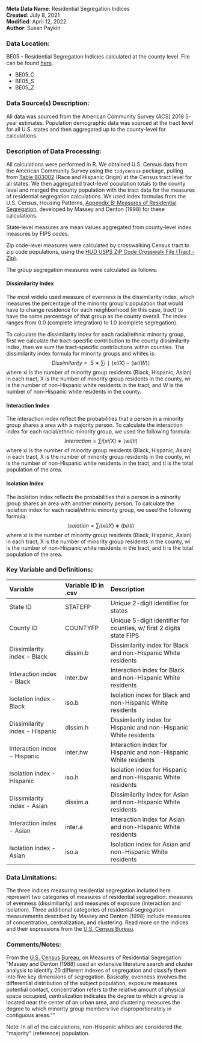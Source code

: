 **Meta Data Name**: Residential Segregation Indices  
**Created**: July 8, 2021  
**Modified**: April 12, 2022  
**Author**: Susan Paykin  

### Data Location: 
BE05 - Residential Segregation Indicies calculated at the county level. File can be found [here](/data_final).
* BE05_C
* BE05_S
* BE05_Z

### Data Source(s) Description:  
All data was sourced from the American Community Survey (ACS) 2018 5-year estimates. Population demographic data was sourced at the tract level for all U.S. states and then aggregated up to the county-level for calculations. 

### Description of Data Processing: 
All calculations were performed in R. We obtained U.S. Census data from the American Community Survey using the `tidycensus` package, pulling from [Table B03002](https://censusreporter.org/tables/B03002/) (Race and Hispanic Origin) at the Census tract level for all states. We then aggregated tract-level population totals to the county level and merged the county population with the tract data for the measures of residential segregation calculations. We used index formulas from the U.S. Census, Housing Patterns, [Appendix B: Measures of Residential Segregation](https://www.census.gov/topics/housing/housing-patterns/guidance/appendix-b.html), developed by Massey and Denton (1998) for these calculations. 

State-level measures are mean values aggregated from county-level index measures by FIPS codes. 

Zip code-level measures were calculated by crosswalking Census tract to zip code populations, using the [HUD USPS ZIP Code Crosswalk File (Tract - Zip)](https://www.huduser.gov/portal/datasets/usps_crosswalk.html). 

The group segregation measures were calculated as follows: 

#### Dissimilarity Index

The most widelu used measure of evenness is the dissimilarity index, which measures the percentage of the minority group's population that would have to change residence for each neighborhood (in this case, tract) to have the same percentage of that group as the county overall. The index ranges from 0.0 (complete integration) to 1.0 (complete segregation). 

To calculate the dissimilarity index for each racial/ethnic minority group, first we calculate the tract-specific contribution to the county dissimilarity index, then we sum the tract-specific contributions within counties. The dissimilarity index formula for minority groups and whites is: $$Dissimilarity=.5∗∑i ∣(xi/X) − (wi/W)∣$$ where xi is the number of minority group residents (Black, Hispanic, Asian) in each tract, X is the number of minority group residents in the county, wi is the number of non-Hispanic white residents in the tract, and W is the number of non-Hispanic white residents in the county.

#### Interaction Index

The interaction index reflect the probabilities that a person in a minority group shares a  area with a majority person. To calculate the interaction index for each racial/ethnic minority group, we used the following formula: $$Interaction= ∑i (xi/X) ∗ (wi/ti)$$ where xi is the number of minority group residents (Black, Hispanic, Asian) in each tract, X is the number of minority group residents in the county, wi is the number of non-Hispanic white residents in the tract, and ti is the total population of the area. 

#### Isolation Index

The isolation index reflects the probabilities that a person in a minority group shares an area with another minority person. To calculate the isolation index for each racial/ethnic minority group, we used the following formula: $$Isolation=∑i (xi/X) ∗ (bi/ti)$$  where xi is the number of minority group residents (Black, Hispanic, Asian) in each tract, X is the number of minority group residents in the county, wi is the number of non-Hispanic white residents in the tract, and ti is the total population of the area. 

### Key Variable and Definitions:
| Variable | Variable ID in .csv | Description |
|:---------|:--------------------|:------------|
| State ID | STATEFP | Unique 2-digit identifier for states |
| County ID | COUNTYFP | Unique 5-digit identifier for counties, w/ first 2 digits state FIPS |
| Dissimilarity index - Black | dissim.b | Dissimilarity index for Black and non-Hispanic White residents |
| Interaction index - Black | inter.bw | Interaction index for Black and non-Hispanic White residents |
| Isolation index - Black | iso.b | Isolation index for Black and non-Hispanic White residents |
| Dissimilarity index - Hispanic | dissim.h | Dissimilarity index for Hispanic and non-Hispanic White residents |
| Interaction index - Hispanic | inter.hw | Interaction index for Hispanic and non-Hispanic White residents |
| Isolation index - Hispanic | iso.h | Isolation index for Hispanic and non-Hispanic White residents |
| Dissimilarity index - Asian | dissim.a | Dissimilarity index for Asian and non-Hispanic White residents |
| Interaction index - Asian | inter.a | Interaction index for Asian and non-Hispanic White residents |
| Isolation index - Asian | iso.a | Isolation index for Asian and non-Hispanic White residents |

### Data Limitations:
The three indices measuring  residential segregation included here represent two categories of measures of residential segregation: measures of evenness (dissimiliarity) and measures of exposure (interaction and isolation). Three additional categories of residential segregation measurements described by Massey and Denton (1998) include measures of concentration, centralization, and clustering. Read more on the indices and their expressions from the [U.S. Census Bureau](https://www.census.gov/topics/housing/housing-patterns/guidance/appendix-b.html). 


### Comments/Notes:
From the [U.S. Census Bureau](https://www.census.gov/topics/housing/housing-patterns/guidance/appendix-b.html), on Measures of Residential Segregation: "Massey and Denton (1988) used an extensive literature search and cluster analysis to identify 20 different indexes of segregation and classify them into five key dimensions of segregation. Basically, evenness involves the differential distribution of the subject population, exposure measures potential contact, concentration refers to the relative amount of physical space occupied, centralization indicates the degree to which a group is located near the center of an urban area, and clustering measures the degree to which minority group members live disproportionately in contiguous areas.""

Note: In all of the calculations, non-Hispanic whites are considered the "majority" (reference) population. 

